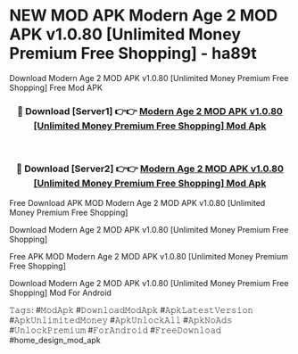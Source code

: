 # NEW MOD APK Modern Age 2 MOD APK v1.0.80 [Unlimited Money Premium Free Shopping] - ha89t
Download Modern Age 2 MOD APK v1.0.80 [Unlimited Money Premium Free Shopping] Free Mod APK

<div align="center">
<h3>🔴 Download [Server1] 👉👉 <a href="https://apk-comot.site?title=Modern_Age_2_MOD_APK_v1.0.80_[Unlimited_Money_Premium_Free_Shopping]">Modern Age 2 MOD APK v1.0.80 [Unlimited Money Premium Free Shopping] Mod Apk</a></h3><br>

<h3>🔴 Download [Server2] 👉👉 <a href="https://apk-comot.site?title=Modern_Age_2_MOD_APK_v1.0.80_[Unlimited_Money_Premium_Free_Shopping]">Modern Age 2 MOD APK v1.0.80 [Unlimited Money Premium Free Shopping] Mod Apk</a></h3>
</div>


Free Download APK MOD Modern Age 2 MOD APK v1.0.80 [Unlimited Money Premium Free Shopping]

Download Modern Age 2 MOD APK v1.0.80 [Unlimited Money Premium Free Shopping] 

Free APK MOD Modern Age 2 MOD APK v1.0.80 [Unlimited Money Premium Free Shopping] 

Download Modern Age 2 MOD APK v1.0.80 [Unlimited Money Premium Free Shopping] Mod For Android

𝚃𝚊𝚐𝚜: #𝙼𝚘𝚍𝙰𝚙𝚔 #𝙳𝚘𝚠𝚗𝚕𝚘𝚊𝚍𝙼𝚘𝚍𝙰𝚙𝚔 #𝙰𝚙𝚔𝙻𝚊𝚝𝚎𝚜𝚝𝚅𝚎𝚛𝚜𝚒𝚘𝚗 #𝙰𝚙𝚔𝚄𝚗𝚕𝚒𝚖𝚒𝚝𝚎𝚍𝙼𝚘𝚗𝚎𝚢 #𝙰𝚙𝚔𝚄𝚗𝚕𝚘𝚌𝚔𝙰𝚕𝚕 #𝙰𝚙𝚔𝙽𝚘𝙰𝚍𝚜 #𝚄𝚗𝚕𝚘𝚌𝚔𝙿𝚛𝚎𝚖𝚒𝚞𝚖 #𝙵𝚘𝚛𝙰𝚗𝚍𝚛𝚘𝚒𝚍 #𝙵𝚛𝚎𝚎𝙳𝚘𝚠𝚗𝚕𝚘𝚊𝚍 #home_design_mod_apk